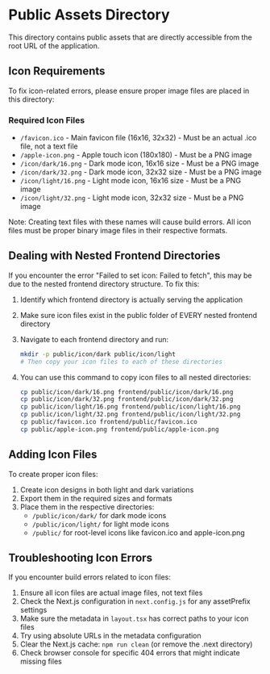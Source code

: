 # Public Assets Directory

This directory contains public assets that are directly accessible from the root URL of the application.

## Icon Requirements

To fix icon-related errors, please ensure proper image files are placed in this directory:

### Required Icon Files

- `/favicon.ico` - Main favicon file (16x16, 32x32) - Must be an actual .ico file, not a text file
- `/apple-icon.png` - Apple touch icon (180x180) - Must be a PNG image
- `/icon/dark/16.png` - Dark mode icon, 16x16 size - Must be a PNG image
- `/icon/dark/32.png` - Dark mode icon, 32x32 size - Must be a PNG image
- `/icon/light/16.png` - Light mode icon, 16x16 size - Must be a PNG image
- `/icon/light/32.png` - Light mode icon, 32x32 size - Must be a PNG image

Note: Creating text files with these names will cause build errors. All icon files must be proper binary image files in their respective formats.

## Dealing with Nested Frontend Directories

If you encounter the error "Failed to set icon: Failed to fetch", this may be due to the nested frontend directory structure. To fix this:

1. Identify which frontend directory is actually serving the application
2. Make sure icon files exist in the public folder of EVERY nested frontend directory
3. Navigate to each frontend directory and run:
   ```bash
   mkdir -p public/icon/dark public/icon/light
   # Then copy your icon files to each of these directories
   ```

4. You can use this command to copy icon files to all nested directories:
   ```bash
   cp public/icon/dark/16.png frontend/public/icon/dark/16.png
   cp public/icon/dark/32.png frontend/public/icon/dark/32.png
   cp public/icon/light/16.png frontend/public/icon/light/16.png
   cp public/icon/light/32.png frontend/public/icon/light/32.png
   cp public/favicon.ico frontend/public/favicon.ico
   cp public/apple-icon.png frontend/public/apple-icon.png
   ```

## Adding Icon Files

To create proper icon files:

1. Create icon designs in both light and dark variations
2. Export them in the required sizes and formats
3. Place them in the respective directories:
   - `/public/icon/dark/` for dark mode icons
   - `/public/icon/light/` for light mode icons
   - `/public/` for root-level icons like favicon.ico and apple-icon.png

## Troubleshooting Icon Errors

If you encounter build errors related to icon files:
1. Ensure all icon files are actual image files, not text files
2. Check the Next.js configuration in `next.config.js` for any assetPrefix settings
3. Make sure the metadata in `layout.tsx` has correct paths to your icon files
4. Try using absolute URLs in the metadata configuration 
5. Clear the Next.js cache: `npm run clean` (or remove the .next directory)
6. Check browser console for specific 404 errors that might indicate missing files 